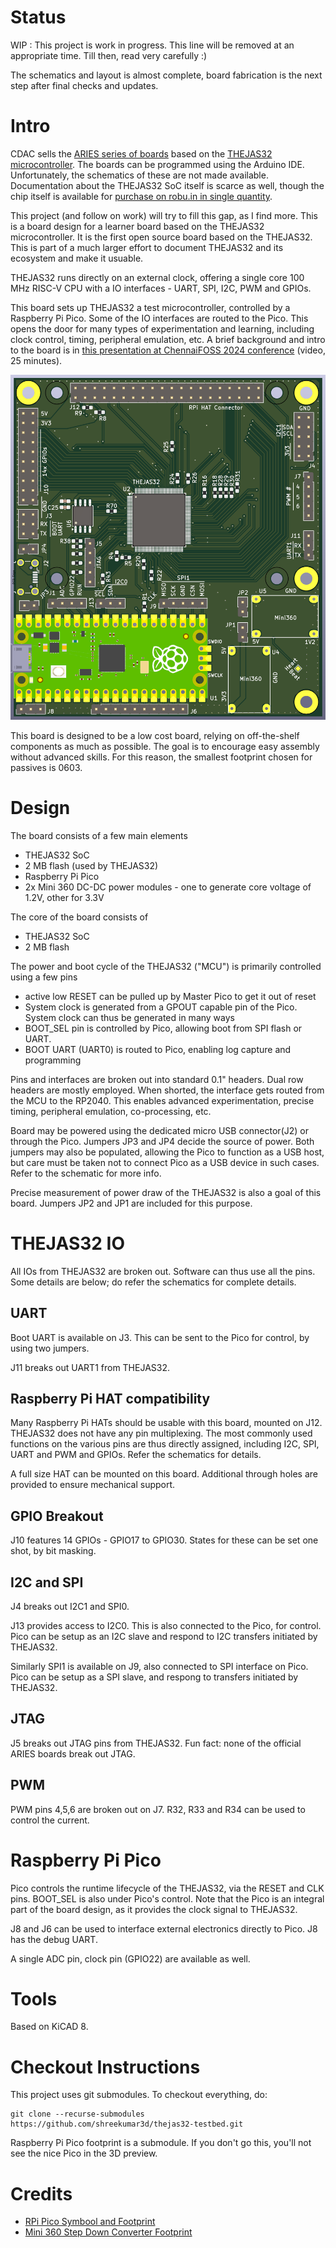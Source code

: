 # Status

WIP : This project is work in progress. This line will be removed at
an appropriate time.  Till then, read very carefully :)

The schematics and layout is almost complete, board fabrication is the next
step after final checks and updates.

#  Intro

CDAC sells the [ARIES series of boards](https://vegaprocessors.in/devboards/) based on the [THEJAS32 microcontroller](https://vegaprocessors.in/soc/).
The boards can be programmed using the Arduino IDE. Unfortunately, the schematics
of these are not made available.  Documentation about the THEJAS32 SoC itself
is scarce as well, though the chip itself is available for [purchase on robu.in
in single quantity](https://robu.in/product/thejas32-soc-based-microprocessor/).

This project (and follow on work) will try to fill this gap, as I find more.
This is a board design for a learner board based on the THEJAS32
microcontroller. It is the first open source board based on 
the THEJAS32. This is part of a much larger effort to document THEJAS32 
and its ecosystem and make it usuable.

THEJAS32 runs directly on an external clock, offering a single core 100
MHz RISC-V CPU with a IO interfaces - UART, SPI, I2C, PWM and GPIOs.

This board sets up THEJAS32 a test microcontroller, controlled by a Raspberry
Pi Pico.  Some of the IO interfaces are routed to the Pico.  This opens
the door for many types of experimentation and learning, including clock
control, timing, peripheral emulation, etc.  A brief background and intro to the
board is in [this presentation at ChennaiFOSS 2024 conference](https://www.youtube.com/watch?v=wljsP2YMgHc) (video, 25 minutes).

![PCB Top View](images/pcb-top-view.png)

This board is designed to be a low cost board, relying on off-the-shelf components
as much as possible.  The goal is to encourage easy assembly without advanced
skills. For this reason, the smallest footprint chosen for passives is 0603.

# Design

The board consists of a few main elements

* THEJAS32 SoC
* 2 MB flash (used by THEJAS32)
* Raspberry Pi Pico
* 2x Mini 360 DC-DC power modules - one to generate core voltage of 1.2V, other for 3.3V

The core of the board consists of

* THEJAS32 SoC
* 2 MB flash

The power and boot cycle of the THEJAS32 ("MCU") is primarily controlled 
using a few pins

* active low RESET can be pulled up by Master Pico to get it out of reset
* System clock is generated from a GPOUT capable pin of the Pico. System 
  clock can thus be generated in many ways
* BOOT_SEL pin is controlled by Pico, allowing boot from SPI flash
  or UART.
* BOOT UART (UART0) is routed to Pico, enabling log capture and 
  programming

Pins and interfaces are broken out into standard 0.1" headers. Dual
row headers are mostly employed. When shorted, the interface gets routed from
the MCU to the RP2040. This enables advanced experimentation, precise timing,
peripheral emulation, co-processing, etc.

Board may be powered using the dedicated micro USB connector(J2) or through
the Pico.  Jumpers JP3 and JP4 decide the source of power. Both jumpers may
also be populated, allowing the Pico to function as a USB host, but care must
be taken not to connect Pico as a USB device in such cases. Refer to the schematic
for more info.

Precise measurement of power draw of the THEJAS32 is also a goal of this board. Jumpers JP2 and JP1 are included for this purpose.

# THEJAS32 IO

All IOs from THEJAS32 are broken out. Software can thus use all the pins. Some details are below; do refer the schematics for complete details.

## UART

Boot UART is available on J3. This can be sent to the Pico for control, by using two jumpers.

J11 breaks out UART1 from THEJAS32.

## Raspberry Pi HAT compatibility

Many Raspberry Pi HATs should be usable with this board, mounted on J12.
THEJAS32 does not have any pin multiplexing. The most commonly used 
functions on the various pins are thus directly assigned, including I2C,
SPI, UART and PWM and GPIOs. Refer the schematics for details.

A full size HAT can be mounted on this board. Additional through holes are 
provided to ensure mechanical support.

## GPIO Breakout

J10 features 14 GPIOs - GPIO17 to GPIO30. States for these can be set one shot, by bit masking.

## I2C and SPI

J4 breaks out I2C1 and SPI0.

J13 provides access to I2C0.  This is also connected to the Pico, for control. Pico can be setup as an I2C slave and respond to I2C transfers initiated by THEJAS32.

Similarly SPI1 is available on J9, also connected to SPI interface on Pico. Pico can be setup as a SPI slave, and respong to transfers initiated by THEJAS32.

## JTAG

J5 breaks out JTAG pins from THEJAS32.  Fun fact: none of the official ARIES boards break out JTAG.

## PWM

PWM pins 4,5,6 are broken out on J7. R32, R33 and R34 can be used to control the current.

# Raspberry Pi Pico

Pico controls the runtime lifecycle of the THEJAS32, via the RESET and CLK pins. BOOT_SEL is also under Pico's control. Note that the Pico is an integral part of the board design, as it provides the clock signal to THEJAS32.

J8 and J6 can be used to interface external electronics directly to Pico. J8 has the debug UART.

A single ADC pin, clock pin (GPIO22) are available as well.

# Tools

Based on KiCAD 8.

# Checkout Instructions

This project uses git submodules. To checkout everything, do:

    git clone --recurse-submodules https://github.com/shreekumar3d/thejas32-testbed.git

Raspberry Pi Pico footprint is a submodule.  If you don't go this, you'll not
see the nice Pico in the 3D preview.

# Credits

* [RPi Pico Symbool and Footprint](https://github.com/ncarandini/KiCad-RP-Pico)
* [Mini 360 Step Down Converter Footprint](https://github.com/rayvburn/KiCad)

